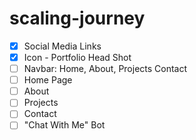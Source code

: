 # scaling-journey
- [X] Social Media Links
- [X] Icon - Portfolio Head Shot
- [ ] Navbar: Home, About, Projects Contact
- [ ] Home Page
- [ ] About
- [ ] Projects
- [ ] Contact
- [ ] "Chat With Me" Bot
